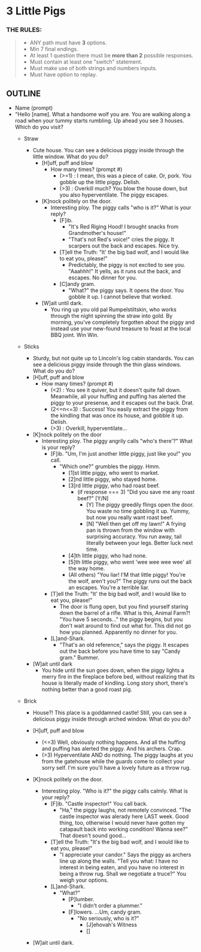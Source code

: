 # 3 Little Pigs

### THE RULES:
> - ANY path must have **3** options.
> - Min 7 final endings.
> - At least 1 question there must be **more than 2** possible responses.
> - Must contain at least one "switch" statement.
> - Must make use of both strings and numbers inputs.
> - Must have option to replay.

## OUTLINE

- Name (prompt)
- "Hello [name]. What a handsome wolf you are. You are walking along a road when your tummy starts rumbling. Up ahead you see 3 houses. Which do you visit?
  - Straw
    - Cute house. You can see a delicious piggy inside through the little window. What do you do?
      - [H]uff, puff and blow
        - How many times? (prompt #)
          - (>=1) : I mean, this was a piece of cake. Or, pork. You gobble up the little piggy. Delish. 
          - (>3) : Overkill much? You blow the house down, but you also hyperventilate. The piggy escapes. 
      - [K]nock politely on the door.
        - Interesting ploy. The piggy calls "who is it?" What is your reply?
          - [F]ib. 
            - "It's Red Riging Hood! I brought snacks from Grandmother's house!"
            - "That's not Red's voice!" cries the piggy. It scarpers out the back and escapes. Nice try.
          - [T]ell the Truth: "It' the big bad wolf, and I would like to eat you, please!"
            - Predictably, the piggy is not excited to see you. "Aaahhh!" It yells, as it runs out the back, and escapes. No dinner for you. 
          - [C]andy gram.
            - "What?" the piggy says. It opens the door. You gobble it up. I cannot believe that worked. 
      - [W]ait until dark. 
        - You ring up you old pal Rumpelstiltskin, who works through the night spinning the straw into gold. By morning, you've completely forgotten about the piggy and instead use your new-found treasure to feast at the local BBQ joint. Win Win.



  - Sticks
      - Sturdy, but not quite up to Lincoln's log cabin standards. You can see a delicious piggy inside through the thin glass windows. What do you do?
      - [H]uff, puff and blow
        - How many times? (prompt #)
          - (<2) : You see it quiver, but it doesn't quite fall down. Meanwhile, all your huffing and puffing has alerted the piggy to your presense, and it escapes out the back. Drat.
          - (2<=n<=3) : Success! You easily extract the piggy from the kindling that was once its house, and gobble it up. Delish.
          - (>3) : Overkill, hyperventilate...
      - [K]nock politely on the door
        - Interesting ploy. The piggy angrily calls "who's there'?" What is your reply?
          - [F]ib. "Um, I'm just another little piggy, just like you!" you call. 
            - "Which one?" grumbles the piggy. Hmm.
              - [1]st little piggy, who went to market.
              - [2]nd little piggy, who stayed home.
              - [3]rd little piggy, who had roast beef.
                - (if response === 3) "Did you save me any roast beef?" [Y/N]
                  - [Y] The piggy greedily flings open the door. You waste no time gobbling it up. Yummy, but now you really want roast beef.
                  - [N] "Well then get off my lawn!" A frying pan is thrown from the window with surprising accuracy. You run away, tail literally between your legs. Better luck next time. 
              - [4]th little piggy, who had none.
              - [5]th little piggy, who went 'wee wee wee wee' all the way home.
              - (All others) "You liar! I'M that little piggy! You're the wolf, aren't you?" The piggy runs out the back an escapes. You're a terrible liar. 
          - [T]ell the Truth: "It' the big bad wolf, and I would like to eat you, please!"
            - The door is flung open, but you find yourself staring down the barrel of a rifle. What is this, Animal Farm?! "You have 5 seconds..." the piggy begins, but you don't wait around to find out what for. This did not go how you planned. Apparently no dinner for you. 
          - [L]and-Shark.
            - "That's an old reference," says the piggy. It escapes out the back before you have time to say "Candy gram." Bummer.       
      - [W]ait until dark
        - You hide until the sun goes down, when the piggy lights a merry fire in the fireplace before bed, without realizing that its house is literally made of kindling. Long story short, there's nothing better than a good roast pig. 
        
  - Brick
      - House?! This place is a goddamned castle! Still, you can see a delicious piggy inside through arched window. What do you do?
      - [H]uff, puff and blow
        - (<=3) Well, obviously nothing happens. And all the huffing and puffing has alerted the piggy. And his archers. Crap.
        - (>3) Hyperventilate AND do nothing. The piggy laughs at you from the gatehouse while the guards come to collect your sorry self. I'm sure you'll have a lovely future as a throw rug. 
      - [K]nock politely on the door.
        - Interesting ploy. "Who is it?" the piggy calls calmly. What is your reply?
          - [F]ib. "Castle inspector!" You call back. 
            - "Ha," the piggy laughs, not remotely convinced. "The castle inspector was alerady here LAST week. Good thing, too, otherwise I would never have gotten my catapault back into working condition! Wanna see?" That doesn't sound good...
          - [T]ell the Truth: "It's the big bad wolf, and I would like to eat you, please!"
            - "I appreciate your candor." Says the piggy as archers line up along the walls. "Tell you what: I have no interest in being eaten, and you have no interest in being a throw rug. Shall we negotiate a truce?" You weigh your options.  
          - [L]and-Shark.
            - "What?"
              - [P]lumber.
                - "I didn't order a plummer."
              - [F]lowers. ...Um, candy gram.
                - "No seriously, who is it?"
                  - [J]ehovah's Witness
                  - []


      - [W]ait until dark. 
        
